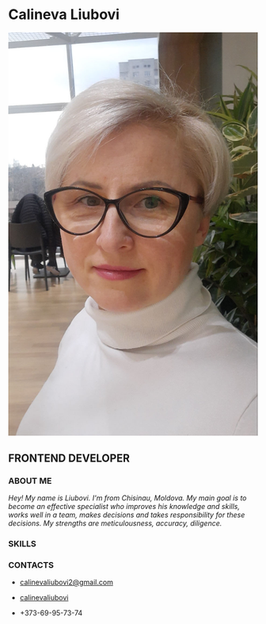 # Calineva Liubovi

![foto](assets/img/1.jpg)

## FRONTEND DEVELOPER

### ABOUT ME

_Hey! My name is Liubovi. I'm from Chisinau, Moldova. My main goal is to become an effective specialist who improves his knowledge and skills, works well in a team, makes decisions and takes responsibility for these decisions. My strengths are meticulousness, accuracy, diligence._

### SKILLS

### CONTACTS

- calinevaliubovi2@gmail.com

- [calinevaliubovi](https://github.com/calinevaliubovi)

- +373-69-95-73-74
